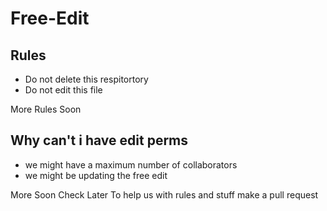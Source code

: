 # Free-Edit
## Rules
- Do not delete this respitortory
- Do not edit this file

More Rules Soon

## Why can't i have edit perms
- we might have a maximum number of collaborators
- we might be updating the free edit

More Soon Check Later
To help us with rules and stuff make a pull request
